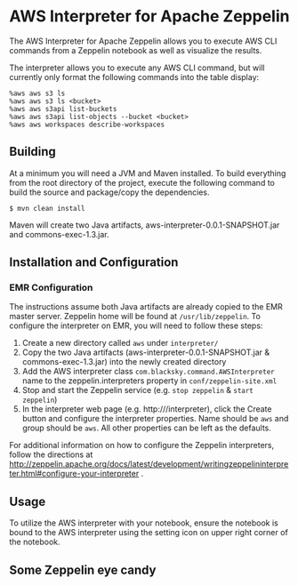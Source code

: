 # AWS Interpreter for Apache Zeppelin

The AWS Interpreter for Apache Zeppelin allows you to execute AWS CLI commands from a Zeppelin notebook as well as visualize the results.

The interpreter allows you to execute any AWS CLI command, but will currently only format the following commands into the table display:

```
%aws aws s3 ls
%aws aws s3 ls <bucket>
%aws aws s3api list-buckets
%aws aws s3api list-objects --bucket <bucket>
%aws aws workspaces describe-workspaces
```

## Building

At a minimum you will need a JVM and Maven installed. To build everything from the root directory of the project, execute the following command to build the source and package/copy the dependencies.

```
$ mvn clean install
```
Maven will create two Java artifacts, aws-interpreter-0.0.1-SNAPSHOT.jar and commons-exec-1.3.jar.

## Installation and Configuration

### EMR Configuration

The instructions assume both Java artifacts are already copied to the EMR master server. Zeppelin home will be found at `/usr/lib/zeppelin`. To configure the interpreter on EMR, you will need to follow these steps:

1. Create a new directory called `aws` under `interpreter/` 
2. Copy the two Java artifacts (aws-interpreter-0.0.1-SNAPSHOT.jar & commons-exec-1.3.jar) into the newly created directory
3. Add the AWS interpreter class `com.blacksky.command.AWSInterpreter` name to the zeppelin.interpreters property in `conf/zeppelin-site.xml`
4. Stop and start the Zeppelin service (e.g. `stop zeppelin` & `start zeppelin`)
5. In the interpreter web page (e.g. http://<host>/interpreter), click the Create button and configure the interpreter properties. Name should be `aws` and group should be `aws`. All other properties can be left as the defaults.

For additional information on how to configure the Zeppelin interpreters, follow the directions at http://zeppelin.apache.org/docs/latest/development/writingzeppelininterpreter.html#configure-your-interpreter .

## Usage

To utilize the AWS interpreter with your notebook, ensure the notebook is bound to the AWS interpreter using the setting icon on upper right corner of the notebook.

## Some Zeppelin eye candy

<p align="center">
	
</p>
